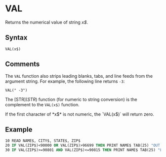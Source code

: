 # VAL

Returns the numerical value of string *x$*.

## Syntax

`VAL(x$)`

## Comments

The `VAL` function also strips leading blanks, tabs, and line feeds from the argument string. For example, the following line returns `-3`:

`VAL(" -3")`

The [STR$](STR$) function (for numeric to string conversion) is the complement to the `VAL(x$)` function.

If the first character of *x$* is not numeric, the `VAL(x$)` will return zero.

## Example

```vb
10 READ NAME$, CITY$, STATE$, ZIP$
20 IF VAL(ZIP$)<90000 OR VAL(ZIP$)>96699 THEN PRINT NAME$ TAB(25) "OUT OF STATE"
30 IF VAL(ZIP$)>=90801 AND VAL(ZIP$)<=90815 THEN PRINT NAME$ TAB(25) "LONG BEACH"
```
